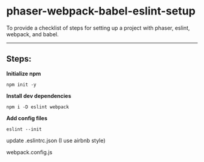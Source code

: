 # phaser-webpack-babel-eslint-setup

To provide a checklist of steps for setting up a project with phaser, eslint, webpack, and babel.

___
## **Steps:**

**Initialize npm**

`npm init -y`


**Install dev dependencies**

`npm i -D eslint webpack`


**Add config files**

`eslint --init`

update .eslintrc.json (I use airbnb style)

webpack.config.js


